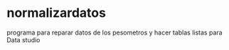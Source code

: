 # normalizardatos
programa para reparar datos de los pesometros y hacer tablas listas para Data studio
